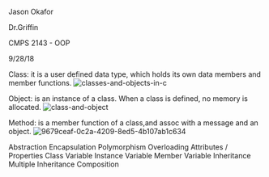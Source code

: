Jason Okafor

Dr.Griffin

CMPS 2143 - OOP

9/28/18

Class: it is a user defined data type, which holds its own data members and member functions.
![classes-and-objects-in-c](https://user-images.githubusercontent.com/42749823/46172530-55b3c700-c269-11e8-9e85-5c5f19c78fde.png)



Object: is an instance of a class. When a class is defined, no memory is allocated.
![class-and-object](https://user-images.githubusercontent.com/42749823/46172939-81837c80-c26a-11e8-8883-e386c63db8bf.jpg)


Method: is a member function of a class,and assoc with a message and an object.
![9679ceaf-0c2a-4209-8ed5-4b107ab1c634](https://user-images.githubusercontent.com/42749823/46173670-9103c500-c26c-11e8-8b60-a91636b11160.png)


Abstraction
Encapsulation
Polymorphism
Overloading
Attributes / Properties
Class Variable
Instance Variable
Member Variable
Inheritance
Multiple Inheritance
Composition
